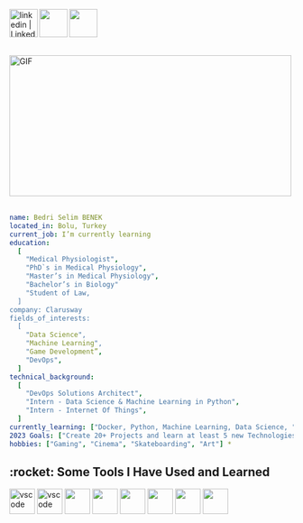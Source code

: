 

[<img align="left" alt="linkedin | LinkedIn" width="50px" 
src="https://raw.githubusercontent.com/peterthehan/peterthehan/master/assets/linkedin.svg" />][linkedin]
[<img align="left" height="50" width="50" src="https://img.icons8.com/3d-fluency/452/3d-fluency-instagram-logo.png" />][instagram]
[<img align="left" height="50" width="50" src="https://upload.wikimedia.org/wikipedia/commons/7/7e/Gmail_icon_%282020%29.svg" />][gmail]
<br />


[instagram]: https://www.instagram.com/notusingfornow03030303
[linkedin]: https://www.linkedin.com/in/hltylmz/
[gmail]: mailto:halityilmazofficial@gmail.com
<br />
<br />
<br />
<img align="up" alt="GIF" src="https://camo.githubusercontent.com/daea39259f445def3d97bc8d522479626d2420f7d127ea2bf0b44b08ff042ad2/68747470733a2f2f692e70696e696d672e636f6d2f6f726967696e616c732f36622f36362f63342f36623636633466333062663632396264326663333061383538613031386334342e676966" width="500" height="250" />
<br />
<br />
```yaml
name: Bedri Selim BENEK
located_in: Bolu, Turkey
current_job: I’m currently learning
education:
  [
    "Medical Physiologist",
    "PhD`s in Medical Physiology",
    "Master’s in Medical Physiology",
    "Bachelor’s in Biology"
    "Student of Law,
  ]
company: Clarusway
fields_of_interests:
  [
    "Data Science",
    "Machine Learning",
    "Game Development”,
    "DevOps",
  ]
technical_background:
  [
    "DevOps Solutions Architect",
    "Intern - Data Science & Machine Learning in Python",
    "Intern - Internet Of Things",
  ]
currently_learning: ["Docker, Python, Machine Learning, Data Science, "]
2023 Goals: ["Create 20+ Projects and learn at least 5 new Technologies."
hobbies: ["Gaming", "Cinema", "Skateboarding", "Art"] *
```
<h2> :rocket:  Some Tools I Have Used and Learned</h2>
<p align="left">
<img src="https://cdn.jsdelivr.net/gh/devicons/devicon/icons/vscode/vscode-original.svg" alt="vscode" width="45" height="45"/>
<img src="https://cdn.jsdelivr.net/gh/devicons/devicon/icons/pandas/pandas-original.svg" alt="vscode" width="45" height="45"/>
<img src="https://cdn.jsdelivr.net/gh/devicons/devicon/icons/python/python-original-wordmark.svg" width="45" height="45"/>
<img src="https://cdn.jsdelivr.net/gh/devicons/devicon/icons/jupyter/jupyter-original-wordmark.svg" width="45" height="45"/>
<img src="https://cdn.jsdelivr.net/gh/devicons/devicon/icons/numpy/numpy-original-wordmark.svg" width="45" height="45"/>
<img src="https://cdn.jsdelivr.net/gh/devicons/devicon/icons/linux/linux-original.svg" width="45" height="45"/>
<img src="https://cdn.jsdelivr.net/gh/devicons/devicon/icons/mysql/mysql-original-wordmark.svg" width="45" height="45"/>
<img src="https://cdn.jsdelivr.net/gh/devicons/devicon/icons/github/github-original-wordmark.svg" width="45" height="45"/>














